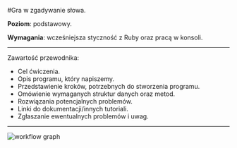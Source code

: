 #Gra w zgadywanie słowa.

**Poziom**: podstawowy.

**Wymagania**: wcześniejsza styczność z Ruby oraz pracą w konsoli.

---

Zawartość przewodnika:

* Cel ćwiczenia.
* Opis programu, który napiszemy.
* Przedstawienie kroków, potrzebnych do stworzenia programu.
* Omówienie wymaganych struktur danych oraz metod.
* Rozwiązania potencjalnych problemów.
* Linki do dokumentacji/innych tutoriali.
* Zgłaszanie ewentualnych problemów i uwag.

---

![workflow graph](http://cloud.github.com/downloads/mokrzu/code-basics-pl/workflow.jpg)